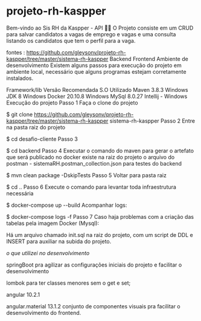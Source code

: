  # projeto-rh-kaspper
Bem-vindo ao Sis RH da Kaspper - API 🧑‍💼
O Projeto consiste em um CRUD para salvar candidatos a vagas de emprego e vagas e uma consulta listando os candidatos que tem o perfil para a vaga.

fontes : https://github.com/gleysonv/projeto-rh-kaspper/tree/master/sistema-rh-kaspper
 Backend
 Frontend
Ambiente de desenvolvimento
Existem alguns passos para execução do projeto em ambiente local, necessário que alguns programas estejam corretamente instalados.

Framework/lib	Versão Recomendada	S.O Utilizado
Maven	3.8.3	Windows
JDK	8	Windows
Docker	20.10.8	Windows
MySql 8.0.27
Intellij	-	Windows
Execução do projeto
Passo 1
Faça o clone do projeto

$ git clone https://github.com/gleysonv/projeto-rh-kaspper/tree/master/sistema-rh-kaspper sistema-rh-kaspper
Passo 2
Entre na pasta raiz do projeto

$ cd desafio-cliente
Passo 3

$ cd backend
Passo 4
Executar o comando do maven para gerar o artefato que será publicado no docker
existe na raiz do projeto o arquivo do postman - sistemaRH.postman_collection.json para testes do backend

$ mvn clean package -DskipTests
Passo 5
Voltar para pasta raiz

$ cd ..
Passo 6
Execute o comando para levantar toda infraestrutura necessária

$ docker-compose up --build
Acompanhar logs:

$ docker-compose logs -f
Passo 7
Caso haja problemas com a criação das tabelas pela imagem Docker (Mysql):

Há um arquivo chamado init.sql na raiz do projeto, com um script de DDL e INSERT para auxiliar na subida do projeto.

*o que utilizei no desenvolvimento*

springBoot pra agilizar as configurações iniciais do projeto e facilitar o desenvolvimento

lombok para ter classes menores sem o get e set;

angular 10.2.1

angular.material 13.1.2 conjunto de componentes visuais pra facilitar o desenvolvimento do frontend.



